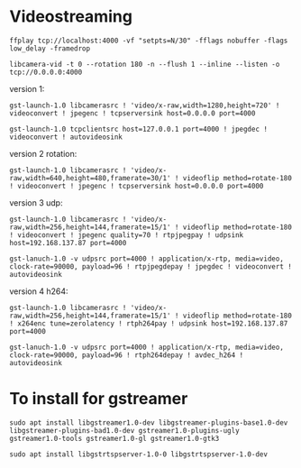 # Videostreaming

`ffplay tcp://localhost:4000 -vf "setpts=N/30" -fflags nobuffer -flags low_delay -framedrop`

`libcamera-vid -t 0 --rotation 180 -n --flush 1 --inline --listen -o tcp://0.0.0.0:4000`

version 1:

`gst-launch-1.0 libcamerasrc ! 'video/x-raw,width=1280,height=720' ! videoconvert ! jpegenc ! tcpserversink host=0.0.0.0 port=4000`

`gst-launch-1.0 tcpclientsrc host=127.0.0.1 port=4000 ! jpegdec ! videoconvert ! autovideosink`

version 2 rotation:

`gst-launch-1.0 libcamerasrc ! 'video/x-raw,width=640,height=480,framerate=30/1' ! videoflip method=rotate-180 ! videoconvert ! jpegenc ! tcpserversink host=0.0.0.0 port=4000`

version 3 udp:

`gst-launch-1.0 libcamerasrc ! 'video/x-raw,width=256,height=144,framerate=15/1' ! videoflip method=rotate-180 ! videoconvert ! jpegenc quality=70 ! rtpjpegpay ! udpsink host=192.168.137.87 port=4000`

`gst-lanuch-1.0 -v udpsrc port=4000 ! application/x-rtp, media=video, clock-rate=90000, payload=96 ! rtpjpegdepay ! jpegdec ! videoconvert ! autovideosink`

version 4 h264:

`gst-launch-1.0 libcamerasrc ! 'video/x-raw,width=256,height=144,framerate=15/1' ! videoflip method=rotate-180 ! x264enc tune=zerolatency ! rtph264pay ! udpsink host=192.168.137.87 port=4000`

`gst-lanuch-1.0 -v udpsrc port=4000 ! application/x-rtp, media=video, clock-rate=90000, payload=96 ! rtph264depay ! avdec_h264 ! autovideosink`

# To install for gstreamer
`sudo apt install libgstreamer1.0-dev libgstreamer-plugins-base1.0-dev libgstreamer-plugins-bad1.0-dev gstreamer1.0-plugins-ugly gstreamer1.0-tools gstreamer1.0-gl gstreamer1.0-gtk3`

`sudo apt install libgstrtspserver-1.0-0 libgstrtspserver-1.0-dev`



